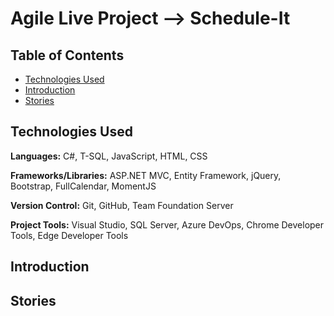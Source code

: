 # Agile Live Project --> Schedule-It

## Table of Contents
* [Technologies Used](#Technologies-Used)
* [Introduction](#Introduction)
* [Stories](#Stories)


## Technologies Used
  **Languages:** C#, T-SQL, JavaScript, HTML, CSS
  
  **Frameworks/Libraries:**  ASP.NET MVC, Entity Framework, jQuery, Bootstrap, FullCalendar, MomentJS
  
  **Version Control:** Git, GitHub, Team Foundation Server
  
  **Project Tools:** Visual Studio, SQL Server, Azure DevOps, Chrome Developer Tools, Edge Developer Tools


## Introduction



## Stories
